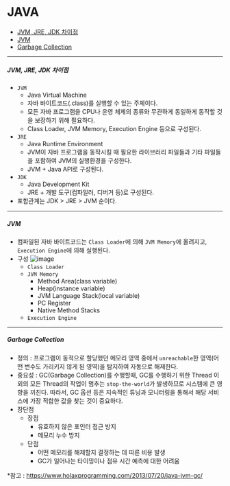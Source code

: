 # JAVA

* [JVM, JRE, JDK 차이점](#JVM-JRE-JDK-차이점)
* [JVM](#JVM)
* [Garbage Collection](#Garbage-Collection)

---

##### JVM, JRE, JDK 차이점 <a id="JVM-JRE-JDK-차이점"></a>
- ```JVM```
  - Java Virtual Machine
  - 자바 바이트코드(.class)를 실행할 수 있는 주체이다.
  - 모든 자바 프로그램을 CPU나 운영 체제의 종류와 무관하게 동일하게 동작할 것을 보장하기 위해 필요하다.
  - Class Loader, JVM Memory, Execution Engine 등으로 구성된다.
- ```JRE```
  - Java Runtime Environment
  - JVM이 자바 프로그램을 동작시킬 때 필요한 라이브러리 파일들과 기타 파일들을 포함하여 JVM의 실행환경을 구성한다.
  - JVM + Java API로 구성된다.
- ```JDK```
  - Java Development Kit
  - JRE + 개발 도구(컴파일러, 디버거 등)로 구성된다.
- 포함관계는 JDK > JRE > JVM 순이다.

---

##### JVM <a id="JVM"></a>
- 컴파일된 자바 바이트코드는 ```Class Loader```에 의해 ```JVM Memory```에 올려지고, ```Execution Engine```에 의해 실행된다.
- 구성
![image](https://user-images.githubusercontent.com/35156064/119359057-2d175000-bce4-11eb-98cb-0f021fa811c4.png)
  - ```Class Loader```
  - ```JVM Memory```
    - Method Area(class variable)
    - Heap(instance variable)
    - JVM Language Stack(local variable)
    - PC Register
    - Native Method Stacks
  - ```Execution Engine```

---

##### Garbage Collection <a id="Garbage-Collection"></a>
- 정의 : 프로그램이 동적으로 할당했던 메모리 영역 중에서 ```unreachable```한 영역(어떤 변수도 가리키지 않게 된 영역)을 탐지하여 자동으로 해제한다.
- 중요성 : GC(Garbage Collection)를 수행할때, GC를 수행하기 위한 Thread 이외의 모든 Thread의 작업이 멈추는 ```stop-the-world```가 발생하므로 시스템에 큰 영향을 끼친다. 따라서, GC 옵션 등은 지속적인 튜닝과 모니터링을 통해서 해당 서비스에 가장 적합한 값을 찾는 것이 중요하다.
- 장단점
  - 장점
    - 유효하지 않은 포인터 접근 방지
    - 메모리 누수 방지
  - 단점
    - 어떤 메모리를 해제할지 결정하는 데 따른 비용 발생
    - GC가 일어나는 타이밍이나 점유 시간 예측에 대한 어려움

*참고 : https://www.holaxprogramming.com/2013/07/20/java-jvm-gc/
